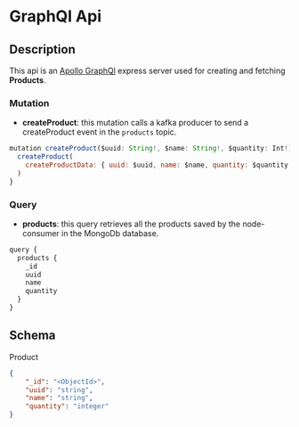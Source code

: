 # GraphQl Api

## Description

This api is an [Apollo GraphQl](www.apollographql.com) express server used for creating and fetching **Products**.

### Mutation

- **createProduct**: this mutation calls a kafka producer to send a createProduct event in the `products` topic.

```js
mutation createProduct($uuid: String!, $name: String!, $quantity: Int!) {
  createProduct(
    createProductData: { uuid: $uuid, name: $name, quantity: $quantity }
  )
}
```

### Query

- **products**: this query retrieves all the products saved by the node-consumer in the MongoDb database.

```js
query {
  products {
    _id
    uuid
    name
    quantity
  }
}
```

## Schema

Product

 ```json
 {
     "_id": "<ObjectId>",
     "uuid": "string",
     "name": "string",
     "quantity": "integer"
 }
 ```